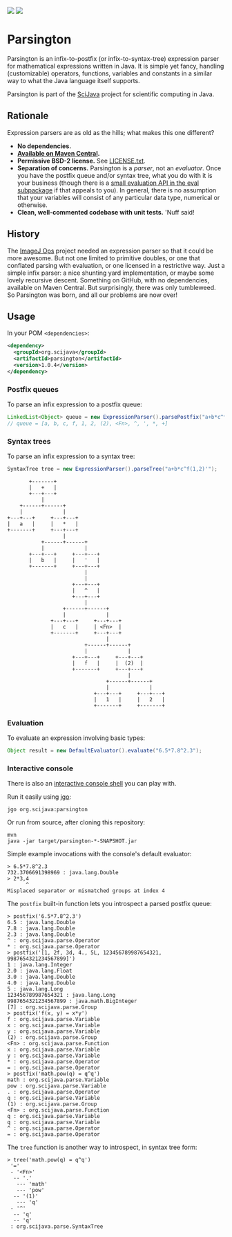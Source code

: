 [![](https://img.shields.io/maven-central/v/org.scijava/parsington.svg)](https://search.maven.org/#search%7Cgav%7C1%7Cg%3A%22org.scijava%22%20AND%20a%3A%22parsington%22)
[![](https://travis-ci.org/scijava/parsington.svg?branch=master)](https://travis-ci.org/scijava/parsington)

# Parsington

Parsington is an infix-to-postfix (or infix-to-syntax-tree) expression parser
for mathematical expressions written in Java. It is simple yet fancy, handling
(customizable) operators, functions, variables and constants in a similar way
to what the Java language itself supports.

Parsington is part of the [SciJava](https://scijava.org/) project
for scientific computing in Java.

## Rationale

Expression parsers are as old as the hills; what makes this one different?

* __No dependencies.__
* __[Available on Maven Central](https://search.maven.org/#search%7Cga%7C1%7Cg%3A%22org.scijava%22%20AND%20a%3A%22parsington%22).__
* __Permissive BSD-2 license.__ See [LICENSE.txt](LICENSE.txt).
* __Separation of concerns.__ Parsington is a _parser_, not an _evaluator_.
  Once you have the postfix queue and/or syntax tree, what you do with it is
  your business (though there is a [small evaluation API in the eval
  subpackage](src/main/java/org/scijava/parse/eval) if that appeals to you).
  In general, there is no assumption that your variables will consist of any
  particular data type, numerical or otherwise.
* __Clean, well-commented codebase with unit tests.__ 'Nuff said!

## History

The [ImageJ Ops](https://github.com/imagej/imagej-ops) project needed an
expression parser so that it could be more awesome. But not one limited to
primitive doubles, or one that conflated parsing with evaluation, or one
licensed in a restrictive way. Just a simple infix parser: a nice shunting yard
implementation, or maybe some lovely recursive descent. Something on GitHub,
with no dependencies, available on Maven Central. But surprisingly, there was
only tumbleweed. So Parsington was born, and all our problems are now over!

## Usage

In your POM `<dependencies>`:
```xml
<dependency>
  <groupId>org.scijava</groupId>
  <artifactId>parsington</artifactId>
  <version>1.0.4</version>
</dependency>
```

### Postfix queues

To parse an infix expression to a postfix queue:
```java
LinkedList<Object> queue = new ExpressionParser().parsePostfix("a+b*c^f(1,2)'");
// queue = [a, b, c, f, 1, 2, (2), <Fn>, ^, ', *, +]
```

### Syntax trees

To parse an infix expression to a syntax tree:
```java
SyntaxTree tree = new ExpressionParser().parseTree("a+b*c^f(1,2)'");
```
```
       +-------+
       |   +   |
       +---+---+
           |
    +------+------+
    |             |
+---+---+     +---+---+
|   a   |     |   *   |
+-------+     +---+---+
                  |
           +------+------+
           |             |
       +---+---+     +---+---+
       |   b   |     |   '   |
       +-------+     +---+---+
                         |
                         |
                     +---+---+
                     |   ^   |
                     +---+---+
                         |
                  +------+------+
                  |             |
              +---+---+     +---+---+
              |   c   |     | <Fn>  |
              +-------+     +---+---+
                                |
                         +------+------+
                         |             |
                     +---+---+     +---+---+
                     |   f   |     |  (2)  |
                     +-------+     +---+---+
                                       |
                                +------+------+
                                |             |
                            +---+---+     +---+---+
                            |   1   |     |   2   |
                            +-------+     +-------+
```

### Evaluation

To evaluate an expression involving basic types:
```java
Object result = new DefaultEvaluator().evaluate("6.5*7.8^2.3");
```

### Interactive console

There is also an [interactive console
shell](src/main/java/org/scijava/parse/Main.java) you can play with.

Run it easily using [jgo](https://github.com/scijava/jgo):
```
jgo org.scijava:parsington
```

Or run from source, after cloning this repository:
```shell
mvn
java -jar target/parsington-*-SNAPSHOT.jar
```

Simple example invocations with the console's default evaluator:
```
> 6.5*7.8^2.3
732.3706691398969 : java.lang.Double
> 2*3,4
      ^
Misplaced separator or mismatched groups at index 4
```

The `postfix` built-in function lets you introspect a parsed postfix queue:
```
> postfix('6.5*7.8^2.3')
6.5 : java.lang.Double
7.8 : java.lang.Double
2.3 : java.lang.Double
^ : org.scijava.parse.Operator
* : org.scijava.parse.Operator
> postfix('[1, 2f, 3d, 4., 5L, 123456789987654321, 9987654321234567899]')
1 : java.lang.Integer
2.0 : java.lang.Float
3.0 : java.lang.Double
4.0 : java.lang.Double
5 : java.lang.Long
123456789987654321 : java.lang.Long
9987654321234567899 : java.math.BigInteger
[7] : org.scijava.parse.Group
> postfix('f(x, y) = x*y')
f : org.scijava.parse.Variable
x : org.scijava.parse.Variable
y : org.scijava.parse.Variable
(2) : org.scijava.parse.Group
<Fn> : org.scijava.parse.Function
x : org.scijava.parse.Variable
y : org.scijava.parse.Variable
* : org.scijava.parse.Operator
= : org.scijava.parse.Operator
> postfix('math.pow(q) = q^q')
math : org.scijava.parse.Variable
pow : org.scijava.parse.Variable
. : org.scijava.parse.Operator
q : org.scijava.parse.Variable
(1) : org.scijava.parse.Group
<Fn> : org.scijava.parse.Function
q : org.scijava.parse.Variable
q : org.scijava.parse.Variable
^ : org.scijava.parse.Operator
= : org.scijava.parse.Operator
```

The `tree` function is another way to introspect, in syntax tree form:
```
> tree('math.pow(q) = q^q')
 '='
 - '<Fn>'
  -- '.'
   --- 'math'
   --- 'pow'
  -- '(1)'
   --- 'q'
 - '^'
  -- 'q'
  -- 'q'
 : org.scijava.parse.SyntaxTree
```
